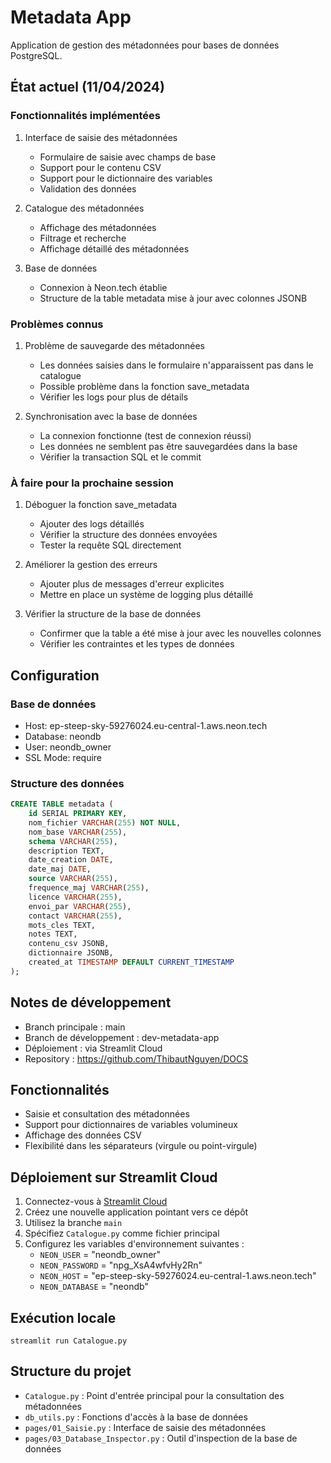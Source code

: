 # Metadata App

Application de gestion des métadonnées pour bases de données PostgreSQL.

## État actuel (11/04/2024)

### Fonctionnalités implémentées
1. Interface de saisie des métadonnées
   - Formulaire de saisie avec champs de base
   - Support pour le contenu CSV
   - Support pour le dictionnaire des variables
   - Validation des données

2. Catalogue des métadonnées
   - Affichage des métadonnées
   - Filtrage et recherche
   - Affichage détaillé des métadonnées

3. Base de données
   - Connexion à Neon.tech établie
   - Structure de la table metadata mise à jour avec colonnes JSONB

### Problèmes connus
1. Problème de sauvegarde des métadonnées
   - Les données saisies dans le formulaire n'apparaissent pas dans le catalogue
   - Possible problème dans la fonction save_metadata
   - Vérifier les logs pour plus de détails

2. Synchronisation avec la base de données
   - La connexion fonctionne (test de connexion réussi)
   - Les données ne semblent pas être sauvegardées dans la base
   - Vérifier la transaction SQL et le commit

### À faire pour la prochaine session
1. Déboguer la fonction save_metadata
   - Ajouter des logs détaillés
   - Vérifier la structure des données envoyées
   - Tester la requête SQL directement

2. Améliorer la gestion des erreurs
   - Ajouter plus de messages d'erreur explicites
   - Mettre en place un système de logging plus détaillé

3. Vérifier la structure de la base de données
   - Confirmer que la table a été mise à jour avec les nouvelles colonnes
   - Vérifier les contraintes et les types de données

## Configuration

### Base de données
- Host: ep-steep-sky-59276024.eu-central-1.aws.neon.tech
- Database: neondb
- User: neondb_owner
- SSL Mode: require

### Structure des données
```sql
CREATE TABLE metadata (
    id SERIAL PRIMARY KEY,
    nom_fichier VARCHAR(255) NOT NULL,
    nom_base VARCHAR(255),
    schema VARCHAR(255),
    description TEXT,
    date_creation DATE,
    date_maj DATE,
    source VARCHAR(255),
    frequence_maj VARCHAR(255),
    licence VARCHAR(255),
    envoi_par VARCHAR(255),
    contact VARCHAR(255),
    mots_cles TEXT,
    notes TEXT,
    contenu_csv JSONB,
    dictionnaire JSONB,
    created_at TIMESTAMP DEFAULT CURRENT_TIMESTAMP
);
```

## Notes de développement
- Branch principale : main
- Branch de développement : dev-metadata-app
- Déploiement : via Streamlit Cloud
- Repository : https://github.com/ThibautNguyen/DOCS 

## Fonctionnalités

- Saisie et consultation des métadonnées
- Support pour dictionnaires de variables volumineux
- Affichage des données CSV
- Flexibilité dans les séparateurs (virgule ou point-virgule)

## Déploiement sur Streamlit Cloud

1. Connectez-vous à [Streamlit Cloud](https://streamlit.io/cloud)
2. Créez une nouvelle application pointant vers ce dépôt
3. Utilisez la branche `main`
4. Spécifiez `Catalogue.py` comme fichier principal
5. Configurez les variables d'environnement suivantes :
   - `NEON_USER` = "neondb_owner"
   - `NEON_PASSWORD` = "npg_XsA4wfvHy2Rn"
   - `NEON_HOST` = "ep-steep-sky-59276024.eu-central-1.aws.neon.tech"
   - `NEON_DATABASE` = "neondb"

## Exécution locale

```
streamlit run Catalogue.py
```

## Structure du projet

- `Catalogue.py` : Point d'entrée principal pour la consultation des métadonnées
- `db_utils.py` : Fonctions d'accès à la base de données
- `pages/01_Saisie.py` : Interface de saisie des métadonnées
- `pages/03_Database_Inspector.py` : Outil d'inspection de la base de données 